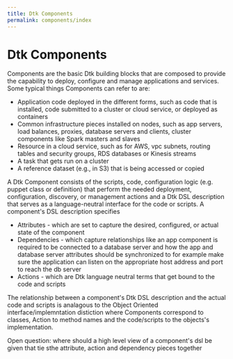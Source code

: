 ```yaml
---
title: Dtk Components
permalink: components/index
---
```


# Dtk Components

Components are the basic Dtk building blocks that are composed to provide the capability to deploy, configure and manage applications and services. Some typical things Components can refer to are:
* Application code deployed in the different forms, such as code that is installed, code submitted to a cluster or cloud service, or deployed as containers
* Common infrastructure pieces installed on nodes, such as app servers, load balances, proxies, database servers and clients, cluster components like Spark masters and slaves
* Resource in a cloud service, such as for AWS, vpc subnets, routing tables and security groups, RDS databases or Kinesis streams
* A task that gets run on a cluster
* A reference dataset (e.g., in S3) that is being accessed or copied

A Dtk Component consists of the scripts, code, configuration logic (e.g. puppet class or definition) that perform the needed deployment, configuration, discovery, or management actions and a Dtk DSL description that serves as a language-neutral interface for the code or scripts. A component's DSL description specifies
* Attributes - which are set to capture the desired, configured, or actual state of the component
* Dependencies - which capture relationships like an app component is required to be connected to a database server and how the app and database server attributes should be synchronized to for example make sure the application can listen on the appropriate host address and port to reach the db server
* Actions - which are Dtk language neutral terms that get bound to the code and scripts

The relationship between a component's Dtk DSL description and the actual code and scripts is analagous to the Object Oriented interface/implemntation distiction where Components correspond to classes, Action to method names and the code/scripts to the objects's implementation.

Open question: where should a high level view of a component's dsl be given that tie sthe attribute, action and dependency pieces together 
